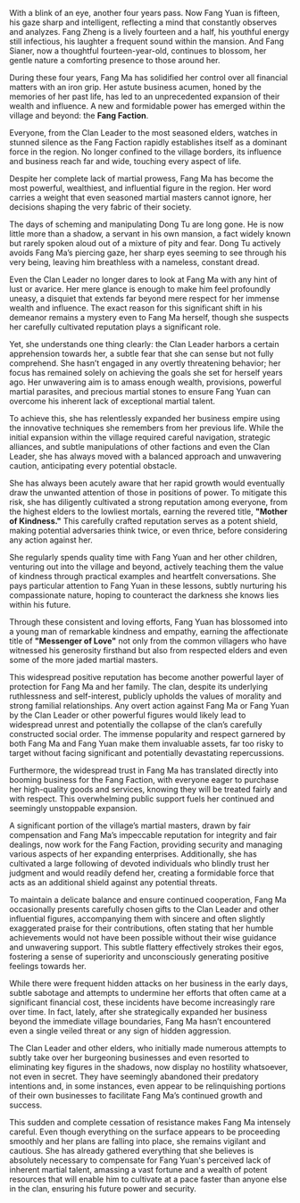 With a blink of an eye, another four years pass. Now Fang Yuan is fifteen, his gaze sharp and intelligent, reflecting a mind that constantly observes and analyzes. Fang Zheng is a lively fourteen and a half, his youthful energy still infectious, his laughter a frequent sound within the mansion. And Fang Sianer, now a thoughtful fourteen-year-old, continues to blossom, her gentle nature a comforting presence to those around her.

During these four years, Fang Ma has solidified her control over all financial matters with an iron grip. Her astute business acumen, honed by the memories of her past life, has led to an unprecedented expansion of their wealth and influence. A new and formidable power has emerged within the village and beyond: the **Fang Faction**.

Everyone, from the Clan Leader to the most seasoned elders, watches in stunned silence as the Fang Faction rapidly establishes itself as a dominant force in the region. No longer confined to the village borders, its influence and business reach far and wide, touching every aspect of life.

Despite her complete lack of martial prowess, Fang Ma has become the most powerful, wealthiest, and influential figure in the region. Her word carries a weight that even seasoned martial masters cannot ignore, her decisions shaping the very fabric of their society.

The days of scheming and manipulating Dong Tu are long gone. He is now little more than a shadow, a servant in his own mansion, a fact widely known but rarely spoken aloud out of a mixture of pity and fear. Dong Tu actively avoids Fang Ma’s piercing gaze, her sharp eyes seeming to see through his very being, leaving him breathless with a nameless, constant dread.

Even the Clan Leader no longer dares to look at Fang Ma with any hint of lust or avarice. Her mere glance is enough to make him feel profoundly uneasy, a disquiet that extends far beyond mere respect for her immense wealth and influence. The exact reason for this significant shift in his demeanor remains a mystery even to Fang Ma herself, though she suspects her carefully cultivated reputation plays a significant role.

Yet, she understands one thing clearly: the Clan Leader harbors a certain apprehension towards her, a subtle fear that she can sense but not fully comprehend. She hasn’t engaged in any overtly threatening behavior; her focus has remained solely on achieving the goals she set for herself years ago. Her unwavering aim is to amass enough wealth, provisions, powerful martial parasites, and precious martial stones to ensure Fang Yuan can overcome his inherent lack of exceptional martial talent.

To achieve this, she has relentlessly expanded her business empire using the innovative techniques she remembers from her previous life. While the initial expansion within the village required careful navigation, strategic alliances, and subtle manipulations of other factions and even the Clan Leader, she has always moved with a balanced approach and unwavering caution, anticipating every potential obstacle.

She has always been acutely aware that her rapid growth would eventually draw the unwanted attention of those in positions of power. To mitigate this risk, she has diligently cultivated a strong reputation among everyone, from the highest elders to the lowliest mortals, earning the revered title, **"Mother of Kindness."** This carefully crafted reputation serves as a potent shield, making potential adversaries think twice, or even thrice, before considering any action against her.

She regularly spends quality time with Fang Yuan and her other children, venturing out into the village and beyond, actively teaching them the value of kindness through practical examples and heartfelt conversations. She pays particular attention to Fang Yuan in these lessons, subtly nurturing his compassionate nature, hoping to counteract the darkness she knows lies within his future.

Through these consistent and loving efforts, Fang Yuan has blossomed into a young man of remarkable kindness and empathy, earning the affectionate title of **"Messenger of Love"** not only from the common villagers who have witnessed his generosity firsthand but also from respected elders and even some of the more jaded martial masters.

This widespread positive reputation has become another powerful layer of protection for Fang Ma and her family. The clan, despite its underlying ruthlessness and self-interest, publicly upholds the values of morality and strong familial relationships. Any overt action against Fang Ma or Fang Yuan by the Clan Leader or other powerful figures would likely lead to widespread unrest and potentially the collapse of the clan’s carefully constructed social order. The immense popularity and respect garnered by both Fang Ma and Fang Yuan make them invaluable assets, far too risky to target without facing significant and potentially devastating repercussions.

Furthermore, the widespread trust in Fang Ma has translated directly into booming business for the Fang Faction, with everyone eager to purchase her high-quality goods and services, knowing they will be treated fairly and with respect. This overwhelming public support fuels her continued and seemingly unstoppable expansion.

A significant portion of the village’s martial masters, drawn by fair compensation and Fang Ma’s impeccable reputation for integrity and fair dealings, now work for the Fang Faction, providing security and managing various aspects of her expanding enterprises. Additionally, she has cultivated a large following of devoted individuals who blindly trust her judgment and would readily defend her, creating a formidable force that acts as an additional shield against any potential threats.

To maintain a delicate balance and ensure continued cooperation, Fang Ma occasionally presents carefully chosen gifts to the Clan Leader and other influential figures, accompanying them with sincere and often slightly exaggerated praise for their contributions, often stating that her humble achievements would not have been possible without their wise guidance and unwavering support. This subtle flattery effectively strokes their egos, fostering a sense of superiority and unconsciously generating positive feelings towards her.

While there were frequent hidden attacks on her business in the early days, subtle sabotage and attempts to undermine her efforts that often came at a significant financial cost, these incidents have become increasingly rare over time. In fact, lately, after she strategically expanded her business beyond the immediate village boundaries, Fang Ma hasn’t encountered even a single veiled threat or any sign of hidden aggression.

The Clan Leader and other elders, who initially made numerous attempts to subtly take over her burgeoning businesses and even resorted to eliminating key figures in the shadows, now display no hostility whatsoever, not even in secret. They have seemingly abandoned their predatory intentions and, in some instances, even appear to be relinquishing portions of their own businesses to facilitate Fang Ma’s continued growth and success.

This sudden and complete cessation of resistance makes Fang Ma intensely careful. Even though everything on the surface appears to be proceeding smoothly and her plans are falling into place, she remains vigilant and cautious. She has already gathered everything that she believes is absolutely necessary to compensate for Fang Yuan's perceived lack of inherent martial talent, amassing a vast fortune and a wealth of potent resources that will enable him to cultivate at a pace faster than anyone else in the clan, ensuring his future power and security.